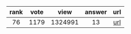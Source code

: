 
| rank | vote | view | answer | url |
|:-:|:-:|:-:|:-:|:-:|
|76|1179|1324991|13| [url](http://stackoverflow.com/questions/332289/how-do-you-change-the-size-of-figures-drawn-with-matplotlib) |
